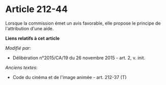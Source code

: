 # Article 212-44

Lorsque la commission émet un avis favorable, elle propose le principe de l'attribution d'une aide.

**Liens relatifs à cet article**

_Modifié par_:

  - Délibération n°2015/CA/19 du 26 novembre 2015 - art. 2, v. init.

_Anciens textes_:

  - Code du cinéma et de l'image animée - art. 212-37 (T)
